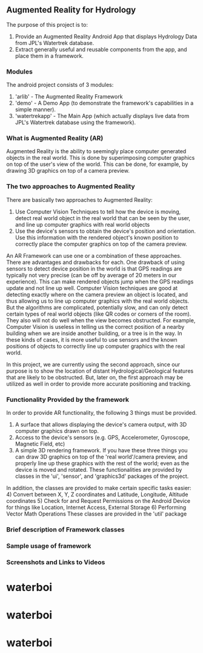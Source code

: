 ## Augmented Reality for Hydrology
The purpose of this project is to:
1) Provide an Augmented Reality Android App that displays Hydrology Data from JPL's Watertrek database.
2) Extract generally useful and reusable components from the app, and place them in a framework.

### Modules
The android project consists of 3 modules:
1) 'arlib' - The Augmented Reality Framework
2) 'demo' - A Demo App (to demonstrate the framework's capabilities in a simple manner).
3) 'watertrekapp' - The Main App (which actually displays live data from JPL's Watertrek database using the framework).

### What is Augmented Reality (AR)
Augmented Reality is the ability to seemingly place computer generated objects in the real world. This is done by superimposing computer graphics on top of the user's view of the world. This can be done, for example, by drawing 3D graphics on top of a camera preview.

### The two approaches to Augmented Reality
There are basically two approaches to Augmented Reality:

1) Use Computer Vision Techniques to tell how the device is moving, detect real world object in the real world that can be seen by the user, and line up computer graphics with real world objects
2) Use the device's sensors to obtain the device's position and orientation. Use this information with the rendered object's known position to correctly place the computer graphics on top of the camera preview.

An AR Framework can use one or a combination of these approaches. There are advantages and drawbacks for each. One drawback of using sensors to detect device position in the world is that GPS readings are typically not very precise (can be off by average of 20 meters in our experience). This can make rendered objects jump when the GPS readings update and not line up well. Computer Vision techniques are good at detecting exactly where on the camera preview an object is located, and thus allowing us to line up computer graphics with the real world objects. But the algorithms are complicated, potentially slow, and can only detect certain types of real world objects (like QR codes or corners of the room). They also will not do well when the view becomes obstructed. For example, Computer Vision is useless in telling us the correct position of a nearby building when we are inside another building, or a tree is in the way. In these kinds of cases, it is more useful to use sensors and the known positions of objects to correctly line up computer graphics with the real world.

In this project, we are currently using the second approach, since our purpose is to show the location of distant Hydrological/Geological features that are likely to be obstructed. But, later on, the first approach may be utilized as well in order to provide more accurate positioning and tracking.


### Functionality Provided by the framework
In order to provide AR functionality, the following 3 things must be provided.
1) A surface that allows displaying the device's camera output, with 3D computer graphics drawn on top.
2) Access to the device's sensors (e.g. GPS, Accelerometer, Gyroscope, Magnetic Field, etc)
3) A simple 3D rendering framework.
If you have these three things you can draw 3D graphics on top of the 'real world'/camera preview, and properly line up these graphics with the rest of the world; even as the device is moved and rotated. These functionalities are provided by classes in the 'ui', 'sensor', and 'graphics3d' packages of the project.

In addition, the classes are provided to make certain specific tasks easier:
4) Convert between X, Y, Z coordinates and Latitude, Longitude, Altitude coordinates
5) Check for and Request Permissions on the Android Device for things like Location, Internet Access, External Storage
6) Performing Vector Math Operations
These classes are provided in the 'util' package

### Brief description of Framework classes

### Sample usage of framework

### Screenshots and Links to Videos


# waterboi
# waterboi
# waterboi
